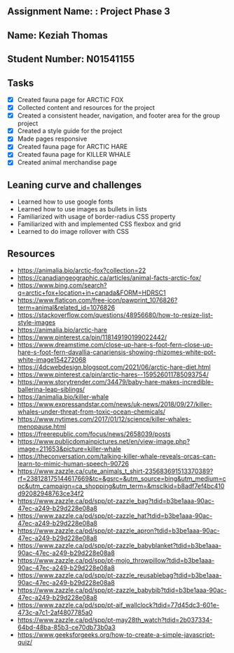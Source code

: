 ## Assignment Name: : Project Phase 3


## Name: Keziah Thomas

## Student Number: N01541155

## Tasks

- [x]  Created fauna page for ARCTIC FOX
- [x]  Collected content and resources for the project
- [x]  Created a consistent header, navigation, and footer area for the group project
- [x]  Created a style guide for the project
- [x]  Made pages responsive
- [x]  Created fauna page for ARCTIC HARE
- [x]  Created fauna page for KILLER WHALE
- [x]  Created animal merchandise page

## Leaning curve and challenges

- Learned how to use google fonts
- Learned how to use images as bullets in lists
- Familiarized with usage of border-radius CSS property
- Familiarized with and implemented CSS flexbox and grid
- Learned to do image rollover with CSS

## Resources

- https://animalia.bio/arctic-fox?collection=22
- https://canadiangeographic.ca/articles/animal-facts-arctic-fox/
- https://www.bing.com/search?q=arctic+fox+location+in+canada&FORM=HDRSC1
- https://www.flaticon.com/free-icon/pawprint_1076826?term=animal&related_id=1076826
- https://stackoverflow.com/questions/48956680/how-to-resize-list-style-images
- https://animalia.bio/arctic-hare
- https://www.pinterest.ca/pin/118149190199022442/
- https://www.dreamstime.com/close-up-hare-s-foot-fern-close-up-hare-s-foot-fern-davallia-canariensis-showing-rhizomes-white-pot-white-image154272068
- https://4dcwebdesign.blogspot.com/2021/06/arctic-hare-diet.html
- https://www.pinterest.ca/pin/arctic-hares--159526011785093754/
- https://www.storytrender.com/34479/baby-hare-makes-incredible-ballerina-leap-siblings/
- https://animalia.bio/killer-whale
- https://www.expressandstar.com/news/uk-news/2018/09/27/killer-whales-under-threat-from-toxic-ocean-chemicals/
- https://www.nytimes.com/2017/01/12/science/killer-whales-menopause.html
- https://freerepublic.com/focus/news/2658039/posts
- https://www.publicdomainpictures.net/en/view-image.php?image=211653&picture=killer-whale
- https://theconversation.com/talking-killer-whale-reveals-orcas-can-learn-to-mimic-human-speech-90726
- https://www.zazzle.ca/cute_animals_t_shirt-235683691513370389?rf=238128175144617669&tc=&gsrc=&utm_source=bing&utm_medium=cpc&utm_campaign=ca_shopping&utm_term=&msclkid=b8adf7ef4bc410d92082948763ce34f2
- https://www.zazzle.ca/pd/spp/pt-zazzle_bag?tdid=b3be1aaa-90ac-47ec-a249-b29d228e08a8
- https://www.zazzle.ca/pd/spp/pt-zazzle_hat?tdid=b3be1aaa-90ac-47ec-a249-b29d228e08a8
- https://www.zazzle.ca/pd/spp/pt-zazzle_apron?tdid=b3be1aaa-90ac-47ec-a249-b29d228e08a8
- https://www.zazzle.ca/pd/spp/pt-zazzle_babyblanket?tdid=b3be1aaa-90ac-47ec-a249-b29d228e08a8
- https://www.zazzle.ca/pd/spp/pt-mojo_throwpillow?tdid=b3be1aaa-90ac-47ec-a249-b29d228e08a8
- https://www.zazzle.ca/pd/spp/pt-zazzle_reusablebag?tdid=b3be1aaa-90ac-47ec-a249-b29d228e08a8
- https://www.zazzle.ca/pd/spp/pt-zazzle_babybib?tdid=b3be1aaa-90ac-47ec-a249-b29d228e08a8
- https://www.zazzle.ca/pd/spp/pt-aif_wallclock?tdid=77d45dc3-601e-473c-a7c1-2af4807785a0
- https://www.zazzle.ca/pd/spp/pt-may28th_watch?tdid=2b037334-64bd-48ba-85b3-ce70db73b0a3
- https://www.geeksforgeeks.org/how-to-create-a-simple-javascript-quiz/
